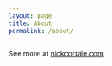 ```yaml
---
layout: page
title: About
permalink: /about/
---
```


See more at [nickcortale.com](https://nickcortale.com)